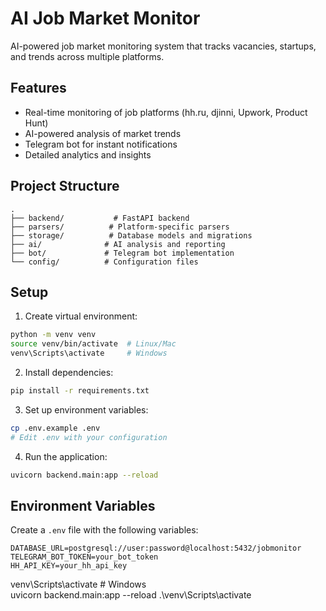 # AI Job Market Monitor

AI-powered job market monitoring system that tracks vacancies, startups, and trends across multiple platforms.

## Features

- Real-time monitoring of job platforms (hh.ru, djinni, Upwork, Product Hunt)
- AI-powered analysis of market trends
- Telegram bot for instant notifications
- Detailed analytics and insights

## Project Structure

```
.
├── backend/           # FastAPI backend
├── parsers/          # Platform-specific parsers
├── storage/          # Database models and migrations
├── ai/              # AI analysis and reporting
├── bot/             # Telegram bot implementation
└── config/          # Configuration files
```

## Setup

1. Create virtual environment:

```bash
python -m venv venv
source venv/bin/activate  # Linux/Mac
venv\Scripts\activate     # Windows
```

2. Install dependencies:

```bash
pip install -r requirements.txt
```

3. Set up environment variables:

```bash
cp .env.example .env
# Edit .env with your configuration
```

4. Run the application:

```bash
uvicorn backend.main:app --reload
```

## Environment Variables

Create a `.env` file with the following variables:

```
DATABASE_URL=postgresql://user:password@localhost:5432/jobmonitor
TELEGRAM_BOT_TOKEN=your_bot_token
HH_API_KEY=your_hh_api_key
```



venv\Scripts\activate  # Windows   
uvicorn backend.main:app --reload
.\venv\Scripts\activate